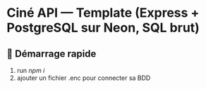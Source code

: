 # Ciné API — Template (Express + PostgreSQL sur Neon, SQL brut)

## 🚀 Démarrage rapide

1. run *npm i*
2. ajouter un fichier .enc pour connecter sa BDD
